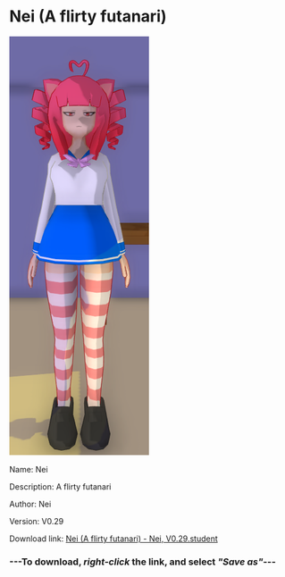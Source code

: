 # Nei (A flirty futanari)

<img src = "https://raw.githubusercontent.com/Arbiter1223/Daigaku-Gurashi-Custom-Students/master/Students/Files/Nei%20(A%20flirty%20futanari).png">

Name: Nei

Description: A flirty futanari

Author: Nei

Version: V0.29

Download link: <a href="https://raw.githubusercontent.com/Arbiter1223/Daigaku-Gurashi-Custom-Students/master/Students/Files/Nei%20(A%20flirty%20futanari)%20-%20Nei%2C%20V0.29.student">Nei (A flirty futanari) - Nei, V0.29.student</a>

### ---**To download, _right-click_ the link, and select _"Save as"_**---
